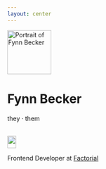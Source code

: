 ```yaml
---
layout: center
---
```


<img
  src="/portrait.webp"
  alt="Portrait of Fynn Becker"
  class="absolute -mt-4 -ml-36 rounded-full"
  width="100"
  height="100"
/>

# Fynn Becker

they · them

<br>

<v-click>

<div class="flex items-center gap-3.5">
  <img src="/factorial.svg" alt="" width="20" height="28">
  <p>Frontend Developer at <a href="https://www.factorial.io/" target="_blank">Factorial</a></p>
</div>

</v-click>

<!--
* Factorial is hiring
-->
